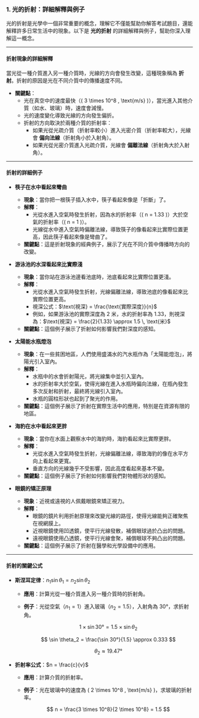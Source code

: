 ### 1. 光的折射：詳細解釋與例子

光的折射是光學中一個非常重要的概念，理解它不僅能幫助你解答考試題目，還能解釋許多日常生活中的現象。以下是 **光的折射** 的詳細解釋與例子，幫助你深入理解這一概念。

---

#### **折射現象的詳細解釋**

當光從一種介質進入另一種介質時，光線的方向會發生改變，這種現象稱為 **折射**。折射的原因是光在不同介質中的傳播速度不同。  

- **關鍵點**：  
    - 光在真空中的速度最快（\( 3 \times 10^8 \, \text{m/s} \)），當光進入其他介質（如水、玻璃）時，速度會減慢。  
    - 光的速度變化導致光線的方向發生偏折。  
    - 折射的方向取決於兩種介質的折射率：  
        - 如果光從光疏介質（折射率較小）進入光密介質（折射率較大），光線會 **偏向法線**（折射角小於入射角）。  
        - 如果光從光密介質進入光疏介質，光線會 **偏離法線**（折射角大於入射角）。

---

#### **折射的詳細例子**

- **筷子在水中看起來彎曲** 
    - **現象**：當你把一根筷子插入水中，筷子看起來像是「折斷」了。  
    - **解釋**：  
        - 光從水進入空氣時發生折射，因為水的折射率（\( n = 1.33 \)）大於空氣的折射率（\( n = 1 \)）。  
        - 光線從水中進入空氣時偏離法線，導致筷子的像看起來比實際位置更高，因此筷子看起來像是彎曲了。  
    - **關鍵點**：這是折射現象的經典例子，展示了光在不同介質中傳播時方向的改變。

- **游泳池的水深看起來比實際淺**  
    - **現象**：當你站在游泳池邊看池底時，池底看起來比實際位置更淺。  
    - **解釋**：  
        - 光從水進入空氣時發生折射，光線偏離法線，導致池底的像看起來比實際位置更高。  
        - 視深公式：$\text{視深} = \frac{\text{實際深度}}{n}$  
        - 例如，如果游泳池的實際深度為 2 米，水的折射率為 1.33，則視深為：$\text{視深} = \frac{2}{1.33} \approx 1.5 \, \text{米}$  
    - **關鍵點**：這個例子展示了折射如何影響我們對深度的感知。

- **太陽能水瓶燈泡**  
    - **現象**：在一些貧困地區，人們使用盛滿水的汽水瓶作為「太陽能燈泡」，將陽光引入室內。  
    - **解釋**：  
        - 水瓶中的水會折射陽光，將光線集中並引入室內。  
        - 水的折射率大於空氣，使得光線在進入水瓶時偏向法線，在瓶內發生多次反射和折射，最終將光線引入室內。  
        - 水瓶的圓柱形狀也起到了聚光的作用。
    - **關鍵點**：這個例子展示了折射在實際生活中的應用，特別是在資源有限的地區。

- **海豹在水中看起來更胖**  
    - **現象**：當你在水面上觀察水中的海豹時，海豹看起來比實際更胖。  
    - **解釋**：  
        - 光從水進入空氣時發生折射，光線偏離法線，導致海豹的像在水平方向上看起來更寬。  
        - 垂直方向的光線幾乎不受影響，因此高度看起來基本不變。
    - **關鍵點**：這個例子展示了折射如何影響我們對物體形狀的感知。

- **眼鏡的矯正原理**  
    - **現象**：近視或遠視的人佩戴眼鏡來矯正視力。  
    - **解釋**：  
        - 眼鏡的鏡片利用折射原理來改變光線的路徑，使得光線能夠正確聚焦在視網膜上。  
        - 近視眼鏡使用凹透鏡，使平行光線發散，補償眼球過於凸出的問題。
        - 遠視眼鏡使用凸透鏡，使平行光線會聚，補償眼球不夠凸出的問題。
    - **關鍵點**：這個例子展示了折射在醫學和光學設備中的應用。

---

#### **折射的關鍵公式**

- **斯涅耳定律**：$n_1 \sin \theta_1 = n_2 \sin \theta_2$ 
    - **應用**：計算光從一種介質進入另一種介質時的折射角。  
    - **例子**：光從空氣（$n_1 = 1$）進入玻璃（$n_2 = 1.5$），入射角為 30°，求折射角。  
    
        $$
        1 \times \sin 30° = 1.5 \times \sin \theta_2
        $$

        $$
        \sin \theta_2 = \frac{\sin 30°}{1.5} \approx 0.333
        $$

        $$\theta_2 \approx 19.47°$$

- **折射率公式**：$n = \frac{c}{v}$  
    - **應用**：計算介質的折射率。  
    - **例子**：光在玻璃中的速度為 \( 2 \times 10^8 \, \text{m/s} \)，求玻璃的折射率。  

        $$
        n = \frac{3 \times 10^8}{2 \times 10^8} = 1.5
        $$
